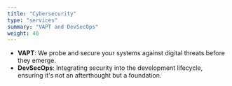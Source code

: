 ```yaml
---
title: "Cybersecurity"
type: "services"
summary: "VAPT and DevSecOps"
weight: 40
---
```



- **VAPT**: We probe and secure your systems against digital threats before they emerge.
- **DevSecOps**: Integrating security into the development lifecycle, ensuring it's not an afterthought but a foundation.